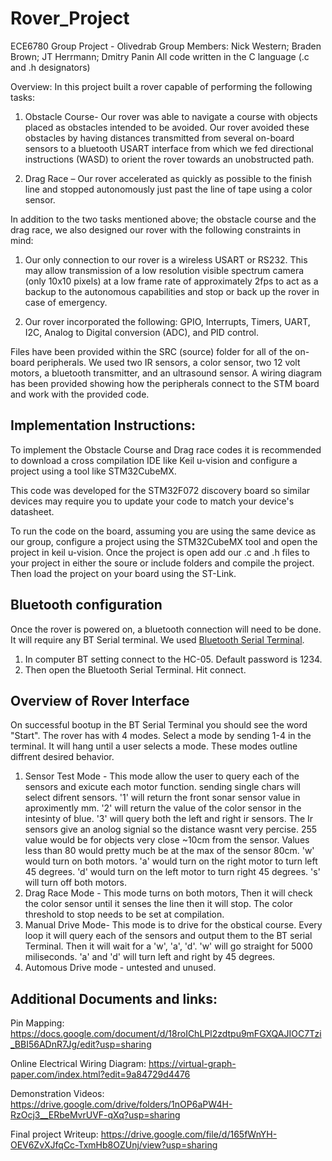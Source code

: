 # Rover_Project
ECE6780 Group Project - Olivedrab
Group Members:  Nick Western; Braden Brown; JT Herrmann; Dmitry Panin
All code written in the C language (.c and .h designators)

Overview:
In this project built a rover capable of performing the following tasks:

1. Obstacle Course- Our rover was able to navigate a course with objects placed as
obstacles intended to be avoided. Our rover avoided these obstacles by having distances transmitted from
several on-board sensors to a bluetooth USART interface from which we fed directional instructions (WASD) 
to orient the rover towards an unobstructed path.

2. Drag Race – Our rover accelerated as quickly as possible to the finish line and stopped 
autonomously just past the line of tape using a color sensor.

In addition to the two tasks mentioned above; the obstacle course and the drag race, we also
designed our rover with the following constraints in mind:

1. Our only connection to our rover is a wireless USART or RS232. This may allow
transmission of a low resolution visible spectrum camera (only 10x10 pixels) at a low
frame rate of approximately 2fps to act as a backup to the autonomous capabilities and
stop or back up the rover in case of emergency.

2. Our rover incorporated the following: GPIO, Interrupts, Timers, UART, I2C, Analog to Digital conversion (ADC), and PID control.

Files have been provided within the SRC (source) folder for all of the on-board peripherals. We used two IR sensors, a color sensor, two 12 volt motors, a bluetooth transmitter, and an ultrasound sensor. A wiring diagram has been provided showing how the peripherals connect to the STM board and work with the provided code. 

## Implementation Instructions:

To implement the Obstacle Course and Drag race codes it is recommended to download a cross
compilation IDE like Keil u-vision and configure a project using a tool like STM32CubeMX.

This code was developed for the STM32F072 discovery board so similar devices may require you to 
update your code to match your device's datasheet. 

To run the code on the board, assuming you are using the same device as our group, configure a 
project using the STM32CubeMX tool and open the project in keil u-vision. Once the project is open
add our .c and .h files to your project in either the soure or include folders and compile the project. 
Then load the project on your board using the ST-Link. 

## Bluetooth configuration
Once the rover is powered on, a bluetooth connection will need to be done. It will require any BT Serial terminal. We used [Bluetooth Serial Terminal](https://apps.microsoft.com/store/detail/bluetooth-serial-terminal/9WZDNCRDFST8?hl=en-kn&gl=kn). 

1. In computer BT setting connect to the HC-05. Default password is 1234. 
2. Then open the Bluetooth Serial Terminal. Hit connect. 

## Overview of Rover Interface
On successful bootup in the BT Serial Terminal you should see the word "Start". The rover has with 4 modes. Select a mode by sending 1-4 in the terminal. It will hang until a user selects a mode. These modes outline diffrent desired behavior. 

1. Sensor Test Mode - This mode allow the user to query each of the sensors and exicute each motor function. sending single chars will select difrent sensors. '1' will return the front sonar sensor value in aproximently mm. '2' will return the value of the color sensor in the intesinty of blue. '3' will query both the left and right ir sensors. The Ir sensors give an anolog signial so the distance wasnt very percise. 255 value would be for objects very close ~10cm from the sensor. Values less than 80 would pretty much be at the max of the sensor 80cm. 'w' would turn on both motors. 'a' would turn on the right motor to turn left 45 degrees. 'd' would turn on the left motor to turn right 45 degrees. 's' will turn off both motors. 
2. Drag Race Mode - This mode turns on both motors, Then it will check the color sensor until it senses the line then it will stop. The color threshold to stop needs to be set at compilation. 
3. Manual Drive Mode- This mode is to drive for the obstical course. Every loop it will query each of the sensors and output them to the BT serial Terminal. Then it will wait for a 'w', 'a', 'd'. 'w' will go straight for 5000 miliseconds. 'a' and 'd' will turn left and right by 45 degrees. 
4. Automous Drive mode - untested and unused.  

## Additional Documents and links:

Pin Mapping: https://docs.google.com/document/d/18roIChLPl2zdtpu9mFGXQAJIOC7Tzi_BBI56ADnR7Jg/edit?usp=sharing

Online Electrical Wiring Diagram: https://virtual-graph-paper.com/index.html?edit=9a84729d4476

Demonstration Videos: https://drive.google.com/drive/folders/1nOP6aPW4H-RzOcj3__ERbeMvrUVF-qXq?usp=sharing

Final project Writeup: https://drive.google.com/file/d/165fWnYH-OEV6ZvXJfqCc-TxmHb8OZUnj/view?usp=sharing


